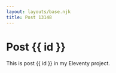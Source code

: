 ```yaml
---
layout: layouts/base.njk
title: Post 13148
---
```


# Post {{ id }}

This is post {{ id }} in my Eleventy project.

